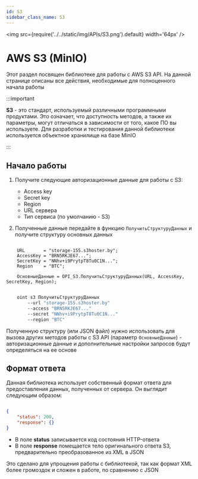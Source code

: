 ```yaml
---
id: S3
sidebar_class_name: S3
---
```


<img src={require('../../static/img/APIs/S3.png').default} width='64px' />

# AWS S3 (MinIO)

Этот раздел посвящен библиотеке для работы с AWS S3 API. На данной странице описаны все действия, необходимые для полноценного начала работы

:::important

**S3** - это стандарт, используемый различными программными продуктами. Это означает, что доступность методов, а также их параметры, могут отличаться в зависимости от того, какое ПО вы используете. Для разработки и тестирования данной библиотеки используется объектное хранилище на базе MinIO

:::

## Начало работы

1. Получите следующие авторизационные данные для работы с S3:

    + Access key
    + Secret key
    + Region
    + URL сервера
    + Тип сервиса (по умолчанию - S3)

2. Полученные данные передайте в функцию `ПолучитьСтруктуруДанных` и получите структуру основных данных

```bsl title="1С:Предприятие/OneScript"

    URL       = "storage-155.s3hoster.by";
    AccessKey = "BRN5RKJE67...";
    SecretKey = "NNhv+i9PrytpT8Tu0C1N...";
    Region    = "BTC";

    ОсновныеДанные = OPI_S3.ПолучитьСтруктуруДанных(URL, AccessKey, SecretKey, Region);

```

```bash title="CLI"

    oint s3 ПолучитьСтруктуруДанных 
        --url "storage-155.s3hoster.by"
        --access "BRN5RKJE67..."
        --secret "NNhv+i9PrytpT8Tu0C1N..."
        --region "BTC"

```

Полученную структуру (или JSON файл) нужно использовать для вызова других методов работы с S3 API (параметр `ОсновныеДанные`) - авторизационные данные и дополнительные настройки запросов будут определяться на ее основе

## Формат ответа

Данная библиотека использует собственный формат ответа для предоставления данных, полученных от сервера. Он выглядит следующим образом:

```json

{
    "status": 200,
    "response": {}
}

```

+ В поле **status** записывается код состояния HTTP-ответа 
+ В поле **response** помещается тело оригинального ответа S3, предварительно преобразованное из XML в JSON

Это сделано для упрощения работы с библиотекой, так как формат XML более громоздок и сложен в работе, по сравнению с JSON
